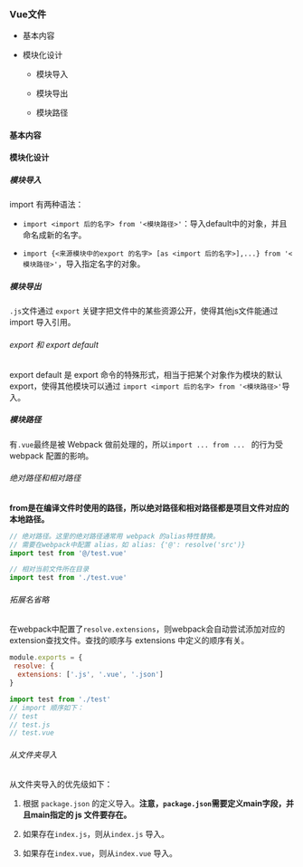 ### Vue文件

- 基本内容

- 模块化设计
  
  - 模块导入
  
  - 模块导出
  
  - 模块路径

#### 基本内容

#### 模块化设计

##### 模块导入

import 有两种语法：

- `import <import 后的名字> from '<模块路径>'`：导入default中的对象，并且命名成新的名字。

- `import {<来源模块中的export 的名字> [as <import 后的名字>],...} from '<模块路径>'`，导入指定名字的对象。

##### 模块导出

`.js`文件通过 `export` 关键字把文件中的某些资源公开，使得其他js文件能通过import 导入引用。

###### export 和 export default

export default 是 export 命令的特殊形式，相当于把某个对象作为模块的默认export，使得其他模块可以通过 `import <import 后的名字> from '<模块路径>'`导入。

##### 模块路径

有`.vue`最终是被 Webpack 做前处理的，所以`import ... from ... ` 的行为受 webpack 配置的影响。

###### 绝对路径和相对路径

**from是在编译文件时使用的路径，所以绝对路径和相对路径都是项目文件对应的本地路径。**

```javascript
// 绝对路径。这里的绝对路径通常用 webpack 的alias特性替换。
// 需要在webpack中配置 alias，如 alias: {'@': resolve('src')}
import test from '@/test.vue'

// 相对当前文件所在目录
import test from './test.vue'
```

###### 拓展名省略

在webpack中配置了`resolve.extensions`，则webpack会自动尝试添加对应的extension查找文件。查找的顺序与 extensions 中定义的顺序有关。

```javascript
module.exports = {
 resolve: {
  extensions: ['.js', '.vue', '.json']
}

import test from './test'
// import 顺序如下：
// test
// test.js
// test.vue
```

###### 从文件夹导入

从文件夹导入的优先级如下：

1. 根据 `package.json` 的定义导入。**注意，`package.json`需要定义main字段，并且main指定的 js 文件要存在。**

2. 如果存在`index.js`，则从`index.js` 导入。

3. 如果存在`index.vue`，则从`index.vue` 导入。
